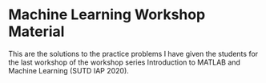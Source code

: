 # Machine Learning Workshop Material
This are the solutions to the practice problems I have given the students for the last workshop of the workshop series Introduction to MATLAB and Machine Learning (SUTD IAP 2020).
